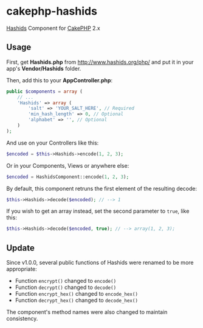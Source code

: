 # cakephp-hashids

[Hashids](http://www.hashids.org) Component for [CakePHP](http://cakephp.org/) 2.x

## Usage

First, get **Hashids.php** from http://www.hashids.org/php/ and put it in your app's **Vendor/Hashids** folder.

Then, add this to your **AppController.php**:
```php
public $components = array (
	// ...
	'Hashids' => array (
		'salt' => 'YOUR_SALT_HERE', // Required
		'min_hash_length' => 0, // Optional
		'alphabet' => '', // Optional
	)
);
```

And use on your Controllers like this:
```php
$encoded = $this->Hashids->encode(1, 2, 3);
```

Or in your Components, Views or anywhere else:
```php
$encoded = HashidsComponent::encode(1, 2, 3);
```

By default, this component retruns the first element of the resulting decode:
```php
$this->Hashids->decode($encoded); // --> 1
```

If you wish to get an array instead, set the second parameter to `true`, like this:
```php
$this->Hashids->decode($encoded, true); // --> array(1, 2, 3);
```

## Update

Since v1.0.0, several public functions of Hashids were renamed to be more appropriate:

* Function `encrypt()` changed to `encode()`
* Function `decrypt()` changed to `decode()`
* Function `encrypt_hex()` changed to `encode_hex()`
* Function `decrypt_hex()` changed to `decode_hex()`

The component's method names were also changed to maintain consistency.
